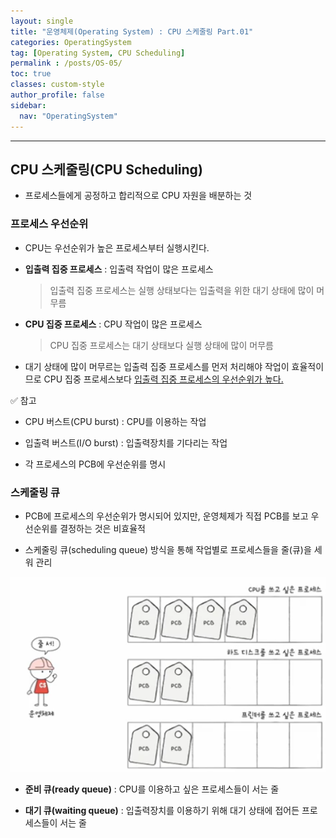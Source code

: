 ```yaml
---
layout: single
title: "운영체제(Operating System) : CPU 스케줄링 Part.01"
categories: OperatingSystem
tag: [Operating System, CPU Scheduling]
permalink : /posts/OS-05/
toc: true
classes: custom-style
author_profile: false
sidebar:
  nav: "OperatingSystem"
---
```


<hr>

##  CPU 스케줄링(CPU Scheduling)

- 프로세스들에게 공정하고 합리적으로 CPU 자원을 배분하는 것

### 프로세스 우선순위

- CPU는 우선순위가 높은 프로세스부터 실행시킨다.

- **입출력 집중 프로세스** : 입출력 작업이 많은 프로세스

  > 입출력 집중 프로세스는 실행 상태보다는 입출력을 위한 대기 상태에 많이 머무름

- **CPU 집중 프로세스** : CPU 작업이 많은 프로세스

  > CPU 집중 프로세스는 대기 상태보다 실행 상태에 많이 머무름

- 대기 상태에 많이 머무르는 입출력 집중 프로세스를 먼저 처리해야 작업이 효율적이므로 CPU 집중 프로세스보다 <u>입출력 집중 프로세스의 우선순위가 높다.</u>

✅ 참고

  - CPU 버스트(CPU burst) : CPU를 이용하는 작업

  - 입출력 버스트(I/O burst) : 입출력장치를 기다리는 작업

- 각 프로세스의 PCB에 우선순위를 명시

### 스케줄링 큐

- PCB에 프로세스의 우선순위가 명시되어 있지만, 운영체제가 직접 PCB를 보고 우선순위를 결정하는 것은 비효율적

- 스케줄링 큐(scheduling queue) 방식을 통해 작업별로 프로세스들을 줄(큐)을 세워 관리

![image](../../assets/images/OperatingSystem/CPU_Scheduling01-1.png)

- **준비 큐(ready queue)** : CPU를 이용하고 싶은 프로세스들이 서는 줄

- **대기 큐(waiting queue)** : 입출력장치를 이용하기 위해 대기 상태에 접어든 프로세스들이 서는 줄

